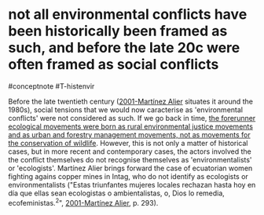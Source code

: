 # not all environmental conflicts have been historically been framed as such, and before the late 20c were often framed as social conflicts
#conceptnote #T-histenvir 


Before the late twentieth century ([2001-Martínez Alier](2001-Martínez%20Alier.md) situates it around the 1980s), social tensions that we would now caracterise as 'environmental conflicts' were not considered as such. If we go back in time, [the forerunner ecological movements were born as rural environmental justice movements and as urban and forestry management movements, not as movements for the conservation of wildlife](the%20forerunner%20ecological%20movements%20were%20born%20as%20rural%20environmental%20justice%20movements%20and%20as%20urban%20and%20forestry%20management%20movements,%20not%20as%20movements%20for%20the%20conservation%20of%20wildlife.md). However, this is not only a matter of historical cases, but in more recent and contemporary cases, the actors involved the the conflict themselves do not recognise themselves as 'environmentalists' or 'ecologists'. Martínez Alier brings forward the case of ecuatorian women fighting agains copper mines in Intag, who do not identify as ecologists or environmentalists ("Estas triunfantes mujeres locales rechazan hasta hoy en día que ellas sean ecologistas o ambientalistas, o, Dios lo remedia, ecofeministas.<sup>2</sup>", [2001-Martínez Alier](2001-Martínez%20Alier.md), p. 293).



